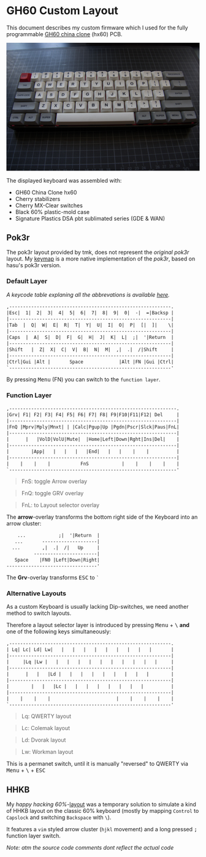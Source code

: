 GH60 Custom Layout
==================

This document describes my custom firmware which I used for the fully
programmable [GH60 china clone](docs/gh60pcb.jpg) (hx60) PCB.


![GH60 China clone hx60 dsa sublimated](docs/gh60.jpg)

The displayed keyboard was assembled with:
  * GH60 China Clone hx60
  * Cherry stabilizers
  * Cherry MX-Clear switches
  * Black 60% plastic-mold case
  * Signature Plastics DSA pbt sublimated series (GDE & WAN)

## Pok3r

The pok3r layout provided by tmk, does not represent the *original pok3r* layout.
My [keymap](keymap_pokerorg.c) is a more native implementation of the *pok3r*,
based on hasu's pok3r version.

### Default Layer

*A keycode table explaning all the abbrevations is available [here](https://github.com/tmk/tmk_keyboard/blob/master/tmk_core/doc/keycode.txt).*

```
,-----------------------------------------------------------.
|Esc|  1|  2|  3|  4|  5|  6|  7|  8|  9|  0|  -|  =|Backsp |
|-----------------------------------------------------------|
|Tab  |  Q|  W|  E|  R|  T|  Y|  U|  I|  O|  P|  [|  ]|    \|
|-----------------------------------------------------------|
|Caps  |  A|  S|  D|  F|  G|  H|  J|  K|  L|  ;|  '|Return  |
|-----------------------------------------------------------|
|Shift   |  Z|  X|  C|  V|  B|  N|  M|  ,|  .|  /|Shift     |
|-----------------------------------------------------------|
|Ctrl|Gui |Alt |       Space             |Alt |FN |Gui |Ctrl|
`-----------------------------------------------------------'
```

By pressing <kbd>Menu</kbd> (FN) you can switch to the `function layer`.


### Function Layer

```
,-------------------------------------------------------------.
|Grv| F1| F2| F3| F4| F5| F6| F7| F8| F9|F10|F11|F12| Del     |
|-------------------------------------------------------------|
|FnQ |Mprv|Mply|Mnxt| | |Calc|Pgup|Up |Pgdn|Pscr|Slck|Paus|FnL|
|-------------------------------------------------------------|
|      |   |VolD|VolU|Mute|  |Home|Left|Down|Rght|Ins|Del|    |
|-------------------------------------------------------------|
|        |App|   |   |   |   |End|   |   |    |    |          |
|-------------------------------------------------------------|
|    |    |    |           FnS            |    |    |    |    |
`-------------------------------------------------------------'
```
> FnS: toggle Arrow overlay

> FnQ: toggle GRV overlay

> FnL: to Layout selector overlay

The **arrow**-overlay transforms the bottom right side of the Keyboard into an
arrow cluster:

```
    ...            ;|  '|Return  |
   ...       --------------------|
  ...        ,|  .|  /|   Up     |
          -----------------------|
   Space    |FN0 |Left|Down|Right|
---------------------------------'
```

The **Grv**-overlay transforms <kbd>ESC</kbd> to `` ` ``

### Alternative Layouts
As a custom Keyboard is usually lacking Dip-switches, we need another
method to switch layouts.

Therefore a layout selector layer is introduced by pressing
<kbd>Menu</kbd> + <kbd>\\</kbd> **and** one of the following keys simultaneously:


```
,-----------------------------------------------------------.
| Lq| Lc| Ld| Lw|   |   |   |   |   |   |   |   |   |       |
|-----------------------------------------------------------|
|     |Lq |Lw |   |   |   |   |   |   |   |   |   |   |     |
|-----------------------------------------------------------|
|      |   |   |Ld |   |   |   |   |   |   |   |   |        |
|-----------------------------------------------------------|
|        |   |   |Lc |   |   |   |   |   |   |   |          |
|-----------------------------------------------------------|
|    |    |    |                        |    |    |    |    |
`-----------------------------------------------------------'
```
> Lq: QWERTY layout

> Lc: Colemak layout

> Ld: Dvorak layout

> Lw: Workman layout

This is a permanet switch, until it is manually "reversed" to QWERTY via
<kbd>Menu</kbd> + <kbd>\\</kbd> + <kbd>ESC</kbd>

## HHKB

My *happy hacking 60%*-[layout](keymap_hh60.c) was a temporary solution to simulate a kind of
HHKB layout on the classic 60% keyboard (mostly by mapping `Control` to `Capslock`
and switching `Backspace` with `\`).

It features a `vim` styled arrow cluster (`hjkl` movement) and a long pressed
<kbd>;</kbd> function layer switch.

*Note: atm the source code comments dont reflect the actual code*

